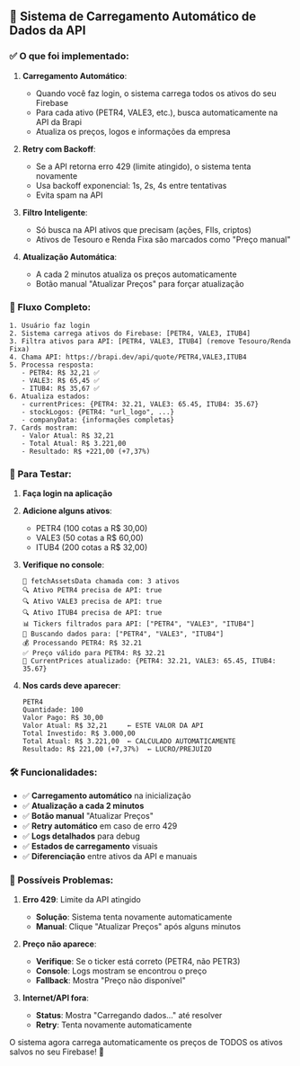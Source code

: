 ## 🚀 Sistema de Carregamento Automático de Dados da API

### ✅ O que foi implementado:

1. **Carregamento Automático**: 
   - Quando você faz login, o sistema carrega todos os ativos do seu Firebase
   - Para cada ativo (PETR4, VALE3, etc.), busca automaticamente na API da Brapi
   - Atualiza os preços, logos e informações da empresa

2. **Retry com Backoff**: 
   - Se a API retorna erro 429 (limite atingido), o sistema tenta novamente
   - Usa backoff exponencial: 1s, 2s, 4s entre tentativas
   - Evita spam na API

3. **Filtro Inteligente**:
   - Só busca na API ativos que precisam (ações, FIIs, criptos)
   - Ativos de Tesouro e Renda Fixa são marcados como "Preço manual"

4. **Atualização Automática**:
   - A cada 2 minutos atualiza os preços automaticamente
   - Botão manual "Atualizar Preços" para forçar atualização

### 🎯 Fluxo Completo:

```
1. Usuário faz login
2. Sistema carrega ativos do Firebase: [PETR4, VALE3, ITUB4]
3. Filtra ativos para API: [PETR4, VALE3, ITUB4] (remove Tesouro/Renda Fixa)
4. Chama API: https://brapi.dev/api/quote/PETR4,VALE3,ITUB4
5. Processa resposta:
   - PETR4: R$ 32,21 ✅
   - VALE3: R$ 65,45 ✅  
   - ITUB4: R$ 35,67 ✅
6. Atualiza estados:
   - currentPrices: {PETR4: 32.21, VALE3: 65.45, ITUB4: 35.67}
   - stockLogos: {PETR4: "url_logo", ...}
   - companyData: {informações completas}
7. Cards mostram:
   - Valor Atual: R$ 32,21
   - Total Atual: R$ 3.221,00
   - Resultado: R$ +221,00 (+7,37%)
```

### 🔧 Para Testar:

1. **Faça login na aplicação**
2. **Adicione alguns ativos**:
   - PETR4 (100 cotas a R$ 30,00)
   - VALE3 (50 cotas a R$ 60,00)
   - ITUB4 (200 cotas a R$ 32,00)

3. **Verifique no console**:
   ```
   🚀 fetchAssetsData chamada com: 3 ativos
   🔍 Ativo PETR4 precisa de API: true
   🔍 Ativo VALE3 precisa de API: true  
   🔍 Ativo ITUB4 precisa de API: true
   📊 Tickers filtrados para API: ["PETR4", "VALE3", "ITUB4"]
   🚀 Buscando dados para: ["PETR4", "VALE3", "ITUB4"]
   💰 Processando PETR4: R$ 32.21
   ✅ Preço válido para PETR4: R$ 32.21
   🔄 CurrentPrices atualizado: {PETR4: 32.21, VALE3: 65.45, ITUB4: 35.67}
   ```

4. **Nos cards deve aparecer**:
   ```
   PETR4
   Quantidade: 100
   Valor Pago: R$ 30,00
   Valor Atual: R$ 32,21     ← ESTE VALOR DA API
   Total Investido: R$ 3.000,00
   Total Atual: R$ 3.221,00  ← CALCULADO AUTOMATICAMENTE
   Resultado: R$ 221,00 (+7,37%)  ← LUCRO/PREJUÍZO
   ```

### 🛠️ Funcionalidades:

- ✅ **Carregamento automático** na inicialização
- ✅ **Atualização a cada 2 minutos**
- ✅ **Botão manual** "Atualizar Preços"
- ✅ **Retry automático** em caso de erro 429
- ✅ **Logs detalhados** para debug
- ✅ **Estados de carregamento** visuais
- ✅ **Diferenciação** entre ativos da API e manuais

### 🚨 Possíveis Problemas:

1. **Erro 429**: Limite da API atingido
   - **Solução**: Sistema tenta novamente automaticamente
   - **Manual**: Clique "Atualizar Preços" após alguns minutos

2. **Preço não aparece**: 
   - **Verifique**: Se o ticker está correto (PETR4, não PETR3)
   - **Console**: Logs mostram se encontrou o preço
   - **Fallback**: Mostra "Preço não disponível"

3. **Internet/API fora**:
   - **Status**: Mostra "Carregando dados..." até resolver
   - **Retry**: Tenta novamente automaticamente

O sistema agora carrega automaticamente os preços de TODOS os ativos salvos no seu Firebase! 🎉

